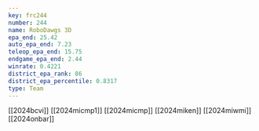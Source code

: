 ```yaml
---
key: frc244
number: 244
name: RoboDawgs 3D
epa_end: 25.42
auto_epa_end: 7.23
teleop_epa_end: 15.75
endgame_epa_end: 2.44
winrate: 0.4221
district_epa_rank: 86
district_epa_percentile: 0.8317
type: Team
---
```

[[2024bcvi]]
[[2024micmp1]]
[[2024micmp]]
[[2024miken]]
[[2024miwmi]]
[[2024onbar]]
